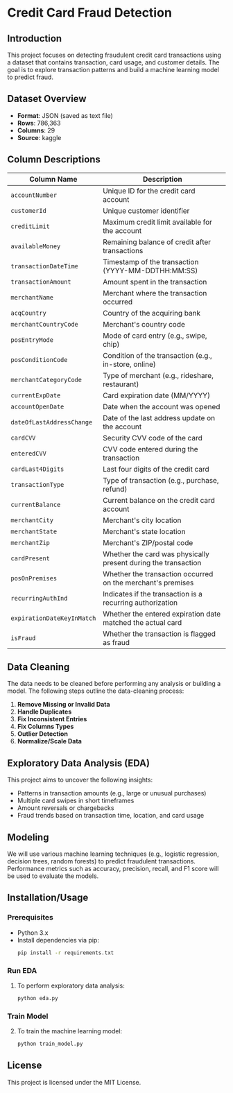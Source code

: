 # Credit Card Fraud Detection

## Introduction
This project focuses on detecting fraudulent credit card transactions using a dataset that contains transaction, card usage, and customer details. The goal is to explore transaction patterns and build a machine learning model to predict fraud.

## Dataset Overview
- **Format**: JSON (saved as text file)
- **Rows**: 786,363
- **Columns**: 29
- **Source**: kaggle

## Column Descriptions
| Column Name               | Description                                                 |
|---------------------------|-------------------------------------------------------------|
| `accountNumber`            | Unique ID for the credit card account                       |
| `customerId`               | Unique customer identifier                                  |
| `creditLimit`              | Maximum credit limit available for the account              |
| `availableMoney`           | Remaining balance of credit after transactions              |
| `transactionDateTime`      | Timestamp of the transaction (YYYY-MM-DDTHH:MM:SS)          |
| `transactionAmount`        | Amount spent in the transaction                             |
| `merchantName`             | Merchant where the transaction occurred                     |
| `acqCountry`               | Country of the acquiring bank                               |
| `merchantCountryCode`      | Merchant's country code                                     |
| `posEntryMode`             | Mode of card entry (e.g., swipe, chip)                      |
| `posConditionCode`         | Condition of the transaction (e.g., in-store, online)       |
| `merchantCategoryCode`     | Type of merchant (e.g., rideshare, restaurant)              |
| `currentExpDate`           | Card expiration date (MM/YYYY)                              |
| `accountOpenDate`          | Date when the account was opened                            |
| `dateOfLastAddressChange`  | Date of the last address update on the account              |
| `cardCVV`                  | Security CVV code of the card                               |
| `enteredCVV`               | CVV code entered during the transaction                     |
| `cardLast4Digits`          | Last four digits of the credit card                         |
| `transactionType`          | Type of transaction (e.g., purchase, refund)               |
| `currentBalance`           | Current balance on the credit card account                  |
| `merchantCity`             | Merchant's city location                                    |
| `merchantState`            | Merchant's state location                                   |
| `merchantZip`              | Merchant's ZIP/postal code                                  |
| `cardPresent`              | Whether the card was physically present during the transaction |
| `posOnPremises`            | Whether the transaction occurred on the merchant's premises |
| `recurringAuthInd`         | Indicates if the transaction is a recurring authorization   |
| `expirationDateKeyInMatch` | Whether the entered expiration date matched the actual card |
| `isFraud`                  | Whether the transaction is flagged as fraud                 |


## Data Cleaning
The data needs to be cleaned before performing any analysis or building a model. The following steps outline the data-cleaning process:

1. **Remove Missing or Invalid Data**
2. **Handle Duplicates**
3. **Fix Inconsistent Entries**
4. **Fix Columns Types**
5. **Outlier Detection**
6. **Normalize/Scale Data**

## Exploratory Data Analysis (EDA)
This project aims to uncover the following insights:
- Patterns in transaction amounts (e.g., large or unusual purchases)
- Multiple card swipes in short timeframes
- Amount reversals or chargebacks
- Fraud trends based on transaction time, location, and card usage

## Modeling
We will use various machine learning techniques (e.g., logistic regression, decision trees, random forests) to predict fraudulent transactions. Performance metrics such as accuracy, precision, recall, and F1 score will be used to evaluate the models.

## Installation/Usage

### Prerequisites
- Python 3.x
- Install dependencies via pip:
    ```bash
    pip install -r requirements.txt
    ```

### Run EDA
1. To perform exploratory data analysis:
    ```bash
    python eda.py
    ```

### Train Model
2. To train the machine learning model:
    ```bash
    python train_model.py
    ```

## License
This project is licensed under the MIT License.
